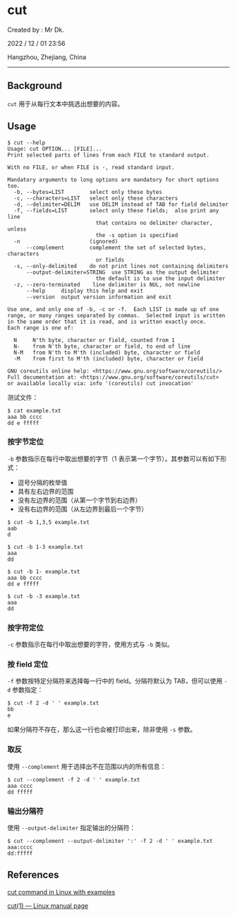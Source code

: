# cut

Created by : Mr Dk.

2022 / 12 / 01 23:56

Hangzhou, Zhejiang, China

---

## Background

`cut` 用于从每行文本中挑选出想要的内容。

## Usage

```shell
$ cut --help
Usage: cut OPTION... [FILE]...
Print selected parts of lines from each FILE to standard output.

With no FILE, or when FILE is -, read standard input.

Mandatory arguments to long options are mandatory for short options too.
  -b, --bytes=LIST        select only these bytes
  -c, --characters=LIST   select only these characters
  -d, --delimiter=DELIM   use DELIM instead of TAB for field delimiter
  -f, --fields=LIST       select only these fields;  also print any line
                            that contains no delimiter character, unless
                            the -s option is specified
  -n                      (ignored)
      --complement        complement the set of selected bytes, characters
                            or fields
  -s, --only-delimited    do not print lines not containing delimiters
      --output-delimiter=STRING  use STRING as the output delimiter
                            the default is to use the input delimiter
  -z, --zero-terminated    line delimiter is NUL, not newline
      --help     display this help and exit
      --version  output version information and exit

Use one, and only one of -b, -c or -f.  Each LIST is made up of one
range, or many ranges separated by commas.  Selected input is written
in the same order that it is read, and is written exactly once.
Each range is one of:

  N     N'th byte, character or field, counted from 1
  N-    from N'th byte, character or field, to end of line
  N-M   from N'th to M'th (included) byte, character or field
  -M    from first to M'th (included) byte, character or field

GNU coreutils online help: <https://www.gnu.org/software/coreutils/>
Full documentation at: <https://www.gnu.org/software/coreutils/cut>
or available locally via: info '(coreutils) cut invocation'
```

测试文件：

```shell
$ cat example.txt
aaa bb cccc
dd e fffff
```

### 按字节定位

`-b` 参数指示在每行中取出想要的字节（1 表示第一个字节）。其参数可以有如下形式：

- 逗号分隔的枚举值
- 具有左右边界的范围
- 没有左边界的范围（从第一个字节到右边界）
- 没有右边界的范围（从左边界到最后一个字节）

```shell
$ cut -b 1,3,5 example.txt
aab
d

$ cut -b 1-3 example.txt
aaa
dd

$ cut -b 1- example.txt
aaa bb cccc
dd e fffff

$ cut -b -3 example.txt
aaa
dd
```

### 按字符定位

`-c` 参数指示在每行中取出想要的字符，使用方式与 `-b` 类似。

### 按 field 定位

`-f` 参数按特定分隔符来选择每一行中的 field。分隔符默认为 TAB，但可以使用 `-d` 参数指定：

```shell
$ cut -f 2 -d ' ' example.txt
bb
e
```

如果分隔符不存在，那么这一行也会被打印出来，除非使用 `-s` 参数。

### 取反

使用 `--complement` 用于选择出不在范围以内的所有信息：

```shell
$ cut --complement -f 2 -d ' ' example.txt
aaa cccc
dd fffff
```

### 输出分隔符

使用 `--output-delimiter` 指定输出的分隔符：

```shell
$ cut --complement --output-delimiter ':' -f 2 -d ' ' example.txt
aaa:cccc
dd:fffff
```

## References

[cut command in Linux with examples](https://www.geeksforgeeks.org/cut-command-linux-examples/)

[cut(1) — Linux manual page](https://man7.org/linux/man-pages/man1/cut.1.html)

